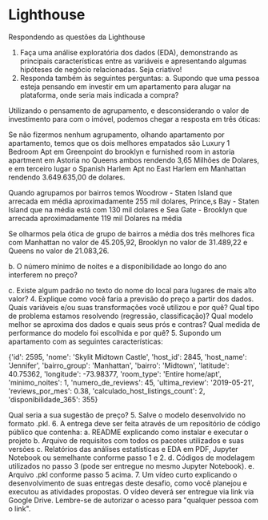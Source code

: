 # Lighthouse
Respondendo as questões da Lighthouse


1.	Faça uma análise exploratória dos dados (EDA), demonstrando as principais características entre as variáveis e apresentando algumas hipóteses de negócio relacionadas. Seja criativo!
2.	Responda também às seguintes perguntas:
a.	Supondo que uma pessoa esteja pensando em investir em um apartamento para alugar na plataforma, onde seria mais indicada a compra?

Utilizando o pensamento de agrupamento, e desconsiderando o valor de investimento para com o imóvel, podemos chegar a resposta em três óticas:

Se não fizermos nenhum agrupamento, olhando apartamento por apartamento, temos que os dois melhores empatados são Luxury 1 Bedroom Apt em Greenpoint do brooklyn e furnished room in astoria apartment em Astoria no Queens ambos rendendo 3,65 Milhões de Dolares, e em terceiro lugar o Spanish Harlem Apt no East Harlem em Manhattan rendendo 3.649.635,00 de dolares.

Quando agrupamos por bairros temos Woodrow - Staten Island que arrecada em média aproximadamente 255 mil dolares, Prince,s Bay - Staten Island que na média está com 130 mil dolares e Sea Gate - Brooklyn que arrecada aproximadamente 119 mil Dolares na média

Se olharmos pela ótica de grupo de bairros a média dos três melhores fica com Manhattan no valor de 45.205,92, Brooklyn no valor de 31.489,22 e Queens no valor de 21.083,26.

b.	O número mínimo de noites e a disponibilidade ao longo do ano interferem no preço?





c.	Existe algum padrão no texto do nome do local para lugares de mais alto valor?
4.	Explique como você faria a previsão do preço a partir dos dados. Quais variáveis e/ou suas transformações você utilizou e por quê? Qual tipo de problema estamos resolvendo (regressão, classificação)? Qual modelo melhor se aproxima dos dados e quais seus prós e contras? Qual medida de performance do modelo foi escolhida e por quê?
5.	Supondo um apartamento com as seguintes características:

{'id': 2595,
 'nome': 'Skylit Midtown Castle',
 'host_id': 2845,
 'host_name': 'Jennifer',
 'bairro_group': 'Manhattan',
 'bairro': 'Midtown',
 'latitude': 40.75362,
 'longitude': -73.98377,
 'room_type': 'Entire home/apt',
 'minimo_noites': 1,
 'numero_de_reviews': 45,
 'ultima_review': '2019-05-21',
 'reviews_por_mes': 0.38,
 'calculado_host_listings_count': 2,
 'disponibilidade_365': 355}

Qual seria a sua sugestão de preço?
5.	Salve o modelo desenvolvido no formato .pkl. 
6.	A entrega deve ser feita através de um repositório de código público que contenha:
a.	README explicando como instalar e executar o projeto
b.	Arquivo de requisitos com todos os pacotes utilizados e suas versões
c.	Relatórios das análises estatísticas e EDA em PDF, Jupyter Notebook ou semelhante conforme passo 1 e 2.
d.	Códigos de modelagem utilizados no passo 3 (pode ser entregue no mesmo Jupyter Notebook).
e.	Arquivo .pkl conforme passo 5 acima.
7.	Um vídeo curto explicando o desenvolvimento de suas entregas deste desafio, como você planejou e executou as atividades propostas. O vídeo deverá ser entregue via link via Google Drive. Lembre-se de autorizar o acesso para "qualquer pessoa com o link".
